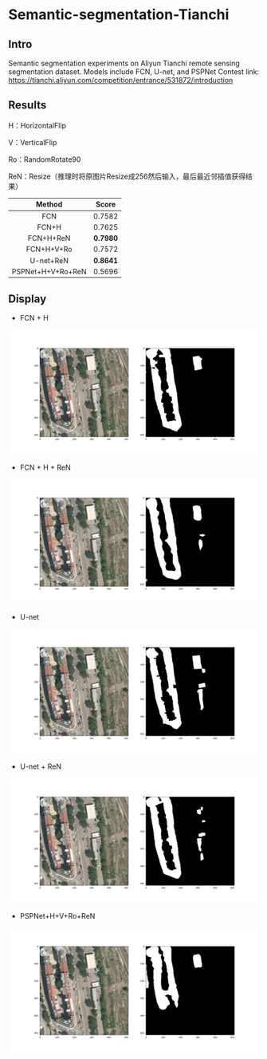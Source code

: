 

# Semantic-segmentation-Tianchi

## Intro

Semantic segmentation experiments on Aliyun Tianchi remote sensing segmentation dataset. Models include FCN, U-net, and PSPNet Contest link: https://tianchi.aliyun.com/competition/entrance/531872/introduction



## Results

H：HorizontalFlip

V：VerticalFlip

Ro：RandomRotate90

ReN：Resize（推理时将原图片Resize成256然后输入，最后最近邻插值获得结果）

|      Method       |   Score    |
| :---------------: | :--------: |
|        FCN        |   0.7582   |
|       FCN+H       |   0.7625   |
|     FCN+H+ReN     | **0.7980** |
|    FCN+H+V+Ro     |   0.7572   |
|     U-net+ReN     | **0.8641** |
| PSPNet+H+V+Ro+ReN |   0.5696   |



## Display

* FCN + H

![FCN](results/FCN.png)

* FCN + H + ReN

![FCN](results/FCN_ReN.png)

* U-net

![FCN](results/U-net.png)

* U-net + ReN

![Unet](results/U-net_Re.png)

* PSPNet+H+V+Ro+ReN

![Unet](results/PSPNet.png)
